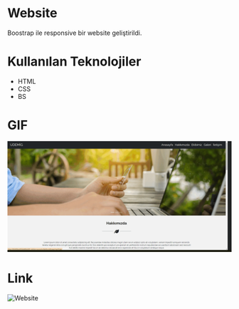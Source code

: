 # Website

Boostrap ile responsive bir website geliştirildi.

# Kullanılan Teknolojiler

- HTML
- CSS
- BS

# GIF

![](img/GIF.gif)

# Link

![Website](https://662e904dcd933bfa680a3d90--stellular-cucurucho-8de34c.netlify.app/)
